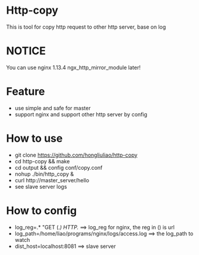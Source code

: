 # Http-copy
This is tool for copy http request to other http server, base on log

# NOTICE
You can use nginx 1.13.4 ngx_http_mirror_module later!

# Feature
* use simple and safe for master 
* support nginx and support other http server by config

# How to use
* git clone https://github.com/hongliuliao/http-copy
* cd http-copy && make
* cd output && config conf/copy.conf
* nohup ./bin/http_copy &
* curl http://master_server/hello
* see slave server logs

# How to config
* log_reg=.* "GET (.*) HTTP.* ==> log_reg for nginx, the reg in () is url
* log_path=/home/liao/programs/nginx/logs/access.log ==> the log_path to watch
* dist_host=localhost:8081 ==> slave server
